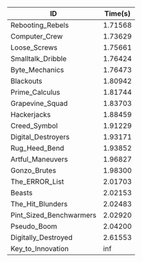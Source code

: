 |ID|Time(s)|
|-|-|
|Rebooting_Rebels|1.71568|
|Computer_Crew|1.73629|
|Loose_Screws|1.75661|
|Smalltalk_Dribble|1.76424|
|Byte_Mechanics|1.76473|
|Blackouts|1.80942|
|Prime_Calculus|1.81744|
|Grapevine_Squad|1.83703|
|Hackerjacks|1.88459|
|Creed_Symbol|1.91229|
|Digital_Destroyers|1.93171|
|Rug_Heed_Bend|1.93852|
|Artful_Maneuvers|1.96827|
|Gonzo_Brutes|1.98300|
|The_ERROR_List|2.01703|
|Beasts|2.02153|
|The_Hit_Blunders|2.02483|
|Pint_Sized_Benchwarmers|2.02920|
|Pseudo_Boom|2.04200|
|Digitally_Destroyed|2.61553|
|Key_to_Innovation|inf|

